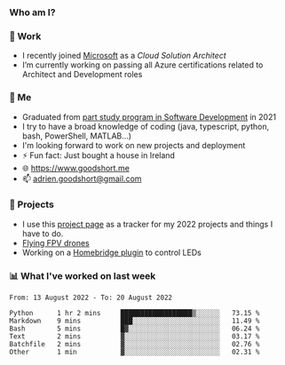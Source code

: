 ### Who am I?

<!--
**goodshort/goodshort** is a ✨ _special_ ✨ repository because its `README.md` (this file) appears on your GitHub profile.
-->
### 💼 Work
- I recently joined [Microsoft](https://www.microsoft.com/) as a _Cloud Solution Architect_
- I’m currently working on passing all Azure certifications related to Architect and Development roles

### 🌱 Me
- Graduated from [part study program in Software Development](https://www.goodshort.me/who-am-i/studies#higher-diploma-in-software-development) in 2021
- I try to have a broad knowledge of coding (java, typescript, python, bash, PowerShell, MATLAB...)
- I'm looking forward to work on new projects and deployment
- ⚡ Fun fact: Just bought a house in Ireland
- 🌐 https://www.goodshort.me
- 📫 adrien.goodshort@gmail.com

### 🚧 Projects

- I use this [project page](https://github.com/users/goodshort/projects/2) as a tracker for my 2022 projects and things I have to do.
- [Flying FPV drones](https://www.youtube.com/watch?v=PdOF5c4RF18&list=PLhU-As_kQhM6L6iwidza6sSdfxEybA7VZ)
- Working on a [Homebridge plugin](https://github.com/goodshort/homebridge-wled-preset) to control LEDs

### 📊 What I've worked on last week

<!--START_SECTION:waka-->

```text
From: 13 August 2022 - To: 20 August 2022

Python      1 hr 2 mins     ██████████████████▒░░░░░░   73.15 %
Markdown    9 mins          ███░░░░░░░░░░░░░░░░░░░░░░   11.49 %
Bash        5 mins          █▓░░░░░░░░░░░░░░░░░░░░░░░   06.24 %
Text        2 mins          ▓░░░░░░░░░░░░░░░░░░░░░░░░   03.17 %
Batchfile   2 mins          ▓░░░░░░░░░░░░░░░░░░░░░░░░   02.76 %
Other       1 min           ▓░░░░░░░░░░░░░░░░░░░░░░░░   02.31 %
```

<!--END_SECTION:waka-->
